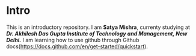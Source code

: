 # Intro
This is an introductory repository.
I am **Satya Mishra**, currenty studying at ***Dr. Akhilesh Das Gupta Institute of Technology and Management, New Delhi.***
I am learning how to use github through Github docs(https://docs.github.com/en/get-started/quickstart).
